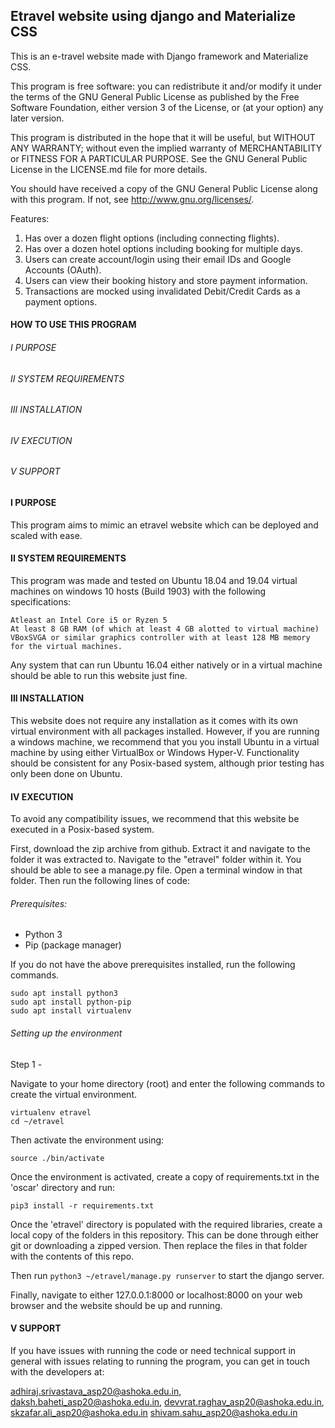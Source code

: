 Etravel website using django and Materialize CSS
------------------------------------

This is an e-travel website made with Django framework and Materialize CSS.

This program is free software: you can redistribute it and/or modify
it under the terms of the GNU General Public License as published by
the Free Software Foundation, either version 3 of the License, or
(at your option) any later version.

This program is distributed in the hope that it will be useful,
but WITHOUT ANY WARRANTY; without even the implied warranty of
MERCHANTABILITY or FITNESS FOR A PARTICULAR PURPOSE.  See the
GNU General Public License in the LICENSE.md file for more details.

You should have received a copy of the GNU General Public License
along with this program.  If not, see <http://www.gnu.org/licenses/>.

Features:
1. Has over a dozen flight options (including connecting flights).
1. Has over a dozen hotel options including booking for multiple days.
1. Users can create account/login using their email IDs and Google Accounts (OAuth).
1. Users can view their booking history and store payment information.
1. Transactions are mocked using invalidated Debit/Credit Cards as a payment options.


#### HOW TO USE THIS PROGRAM

######	I	PURPOSE
######	II	SYSTEM REQUIREMENTS
######	III	INSTALLATION
######	IV	EXECUTION 
######	V	SUPPORT

####	I	PURPOSE

This program aims to mimic an etravel website which can be deployed and scaled with ease. 

####	II	SYSTEM REQUIREMENTS
   
   This program was made and tested on Ubuntu 18.04 and 19.04 virtual machines on windows 10 hosts (Build 1903) with the following specifications:

	Atleast an Intel Core i5 or Ryzen 5
	At least 8 GB RAM (of which at least 4 GB alotted to virtual machine)
	VBoxSVGA or similar graphics controller with at least 128 MB memory for the virtual machines.

   Any system that can run Ubuntu 16.04 either natively or in a virtual machine should be able to run this website just fine.

####	III	INSTALLATION
	
This website does not require any installation as it comes with its own virtual environment with all packages installed.
However, if you are running a windows machine, we recommend that you you install Ubuntu in a virtual machine by using either VirtualBox or Windows Hyper-V.
Functionality should be consistent for any Posix-based system, although prior testing has only been done on Ubuntu.
	
####	IV	EXECUTION
	
To avoid any compatibility issues, we recommend that this website be executed in a Posix-based system.

First, download the zip archive from github. Extract it and navigate to the folder it was extracted to. Navigate to the "etravel" folder within it. You should be able to see a manage.py file. Open a terminal window in that folder. Then run the following lines of code:

###### Prerequisites:

- Python 3
- Pip (package manager)

If you do not have the above prerequisites installed, run the following commands.

```
sudo apt install python3
sudo apt install python-pip
sudo apt install virtualenv
```

###### Setting up the environment

Step 1 -

Navigate to your home directory (root) and enter the following commands to create the virtual environment.

```
virtualenv etravel
cd ~/etravel
```
Then activate the environment using:

```
source ./bin/activate
```
Once the environment is activated, create a copy of requirements.txt in the 'oscar' directory and run:

```
pip3 install -r requirements.txt
```

Once the 'etravel' directory is populated with the required libraries, create a local copy of the folders in this repository. This can be done through either git or downloading a zipped version. Then replace the files in that folder with the contents of this repo.

Then run `python3 ~/etravel/manage.py runserver` to start the django server.

Finally, navigate to either 127.0.0.1:8000 or localhost:8000 on your web browser and the website should be up and running.


####	V	SUPPORT
	
If you have issues with running the code or need technical support in general with
issues relating to running the program, you can get in touch with the developers at:

adhiraj.srivastava_asp20@ashoka.edu.in, 
daksh.baheti_asp20@ashoka.edu.in, 
devvrat.raghav_asp20@ashoka.edu.in, 
skzafar.ali_asp20@ashoka.edu.in
shivam.sahu_asp20@ashoka.edu.in
